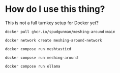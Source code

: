 # How do I use this thing?
This is not a full turnkey setup for Docker yet?

`docker pull ghcr.io/spudgunman/meshing-around:main`

`docker network create meshing-around-network`

`docker compose run meshtasticd`

`docker compose run meshing-around`

`docker compose run ollama`
